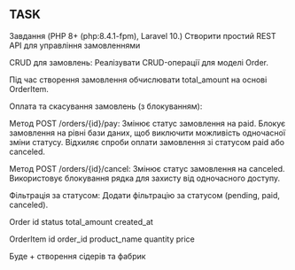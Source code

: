 ## TASK
Завдання (PHP 8+ (php:8.4.1-fpm), Laravel 10.)
Створити простий REST API для управління замовленнями

CRUD для замовлень:
Реалізувати CRUD-операції для моделі Order.

Під час створення замовлення обчислювати total_amount на основі OrderItem.

Оплата та скасування замовлень (з блокуванням):

Метод POST /orders/{id}/pay:
Змінює статус замовлення на paid.
Блокує замовлення на рівні бази даних, щоб виключити можливість одночасної зміни статусу.
Відхиляє спроби оплати замовлення зі статусом paid або canceled.

Метод POST /orders/{id}/cancel:
Змінює статус замовлення на canceled.
Використовує блокування рядка для захисту від одночасного доступу.

Фільтрація за статусом:
Додати фільтрацію за статусом (pending, paid, canceled).

Order
id
status
total_amount
created_at

OrderItem
id
order_id
product_name
quantity
price

Буде + створення сідерів та фабрик

